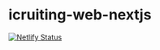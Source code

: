 # icruiting-web-nextjs

[![Netlify Status](https://api.netlify.com/api/v1/badges/5e9234ed-469e-43ee-bf93-c0e9e49fcf34/deploy-status)](https://app.netlify.com/sites/icruiting/deploys)
